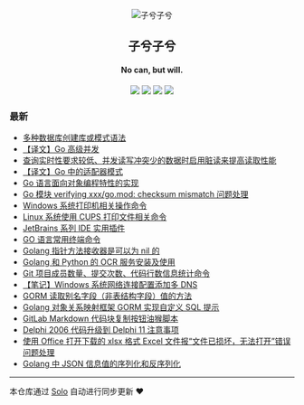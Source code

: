 <p align="center"><img alt="子兮子兮" src="https://zixizixi.cn/images/logo/logo@96.png"></p><h2 align="center">
子兮子兮
</h2>

<h4 align="center">No can, but will.</h4>
<p align="center"><a title="子兮子兮" target="_blank" href="https://github.com/aaaabcde/solo-blog"><img src="https://img.shields.io/github/last-commit/aaaabcde/solo-blog.svg?style=flat-square&color=FF9900"></a>
<a title="GitHub repo size in bytes" target="_blank" href="https://github.com/aaaabcde/solo-blog"><img src="https://img.shields.io/github/repo-size/aaaabcde/solo-blog.svg?style=flat-square"></a>
<a title="Solo Version" target="_blank" href="https://github.com/88250/solo/releases"><img src="https://img.shields.io/badge/solo-4.4.0-f1e05a.svg?style=flat-square&color=blueviolet"></a>
<a title="Hits" target="_blank" href="https://github.com/88250/hits"><img src="https://hits.b3log.org/aaaabcde/solo-blog.svg"></a></p>

### 最新

* [多种数据库创建库或模式语法](https://zixizixi.cn/multiple-creation-database-or-schema-syntax)
* [【译文】Go 高级并发](https://zixizixi.cn/advanced-go-concurrency)
* [查询实时性要求较低、并发读写冲突少的数据时启用脏读来提高读取性能](https://zixizixi.cn/enable-dirty-reads-in-database-query-sql)
* [【译文】Go 中的适配器模式](https://zixizixi.cn/the-adapter-pattern-in-go)
* [Go 语言面向对象编程特性的实现](https://zixizixi.cn/golang-oop)
* [Go 模块 verifying xxx/go.mod: checksum mismatch 问题处理](https://zixizixi.cn/go-modules-verifying-checksum-mismatch)
* [Windows 系统打印机相关操作命令](https://zixizixi.cn/windows-printer-printui-wmic-powershell)
* [Linux 系统使用 CUPS 打印文件相关命令](https://zixizixi.cn/linux-unix-cups-printers-shell-command)
* [JetBrains 系列 IDE 实用插件](https://zixizixi.cn/jetbrains-ide-plugins)
* [GO 语言常用终端命令](https://zixizixi.cn/go-command)
* [Golang 指针方法接收器是可以为 nil 的](https://zixizixi.cn/golang-methods-on-pointers-receiver-can-be-nil)
* [Golang 和 Python 的 OCR 服务安装及使用](https://zixizixi.cn/golang-python-ocr)
* [Git 项目成员数量、提交次数、代码行数信息统计命令](https://zixizixi.cn/git-code-user-commit-line-count-stats)
* [【笔记】Windows 系统网络连接配置添加多 DNS](https://zixizixi.cn/windows-tcp-ip-multiple-dns)
* [GORM 读取别名字段（非表结构字段）值的方法](https://zixizixi.cn/golang-gorm-reads-value-of-the-alias-field)
* [Golang 对象关系映射框架 GORM 实现自定义 SQL 提示](https://zixizixi.cn/golang-gorm-custom-table-hints)
* [GitLab Markdown 代码块复制按钮油猴脚本](https://zixizixi.cn/gitlab-markdown-code-copy-tampermonkey)
* [Delphi 2006 代码升级到 Delphi 11 注意事项](https://zixizixi.cn/articles/2021/10/21/1634794226331.html)
* [使用 Office 打开下载的 xlsx 格式 Excel 文件报“文件已损坏，无法打开”错误问题处理](https://zixizixi.cn/windows-office-open-download-xlsx-excel-error-file-corrupted)
* [Golang 中 JSON 信息值的序列化和反序列化](https://zixizixi.cn/golang-json-serializable)



---

本仓库通过 [Solo](https://github.com/88250/solo) 自动进行同步更新 ❤️ 